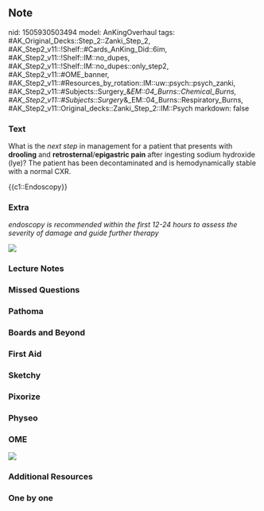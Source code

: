 ## Note
nid: 1505930503494
model: AnKingOverhaul
tags: #AK_Original_Decks::Step_2::Zanki_Step_2, #AK_Step2_v11::!Shelf::#Cards_AnKing_Did::6im, #AK_Step2_v11::!Shelf::IM::no_dupes, #AK_Step2_v11::!Shelf::IM::no_dupes::only_step2, #AK_Step2_v11::#OME_banner, #AK_Step2_v11::#Resources_by_rotation::IM::uw::psych::psych_zanki, #AK_Step2_v11::#Subjects::Surgery_&_EM::04_Burns::Chemical_Burns, #AK_Step2_v11::#Subjects::Surgery_&_EM::04_Burns::Respiratory_Burns, #AK_Step2_v11::Original_decks::Zanki_Step_2::IM::Psych
markdown: false

### Text
What is the <i>next step</i> in management for a patient that
presents with <b>drooling</b> and <b>retrosternal</b>/<b>epigastric
pain</b> after ingesting sodium hydroxide (lye)? The patient has
been decontaminated and is hemodynamically stable with a normal
CXR.
<div>
  {{c1::Endoscopy}}
</div>

### Extra
<i>endoscopy is recommended within the first 12-24 hours to assess
the severity of damage and guide further therapy</i>
<div>
  <i><img src="revol.png"></i>
</div>

### Lecture Notes


### Missed Questions


### Pathoma


### Boards and Beyond


### First Aid


### Sketchy


### Pixorize


### Physeo


### OME
<div class="ome-widget">
  <a href="https://onlinemeded.org?ref=anki"><img src=
  "_OME_AnkiFlashcards_General_3.png"></a>
</div>

### Additional Resources


### One by one

